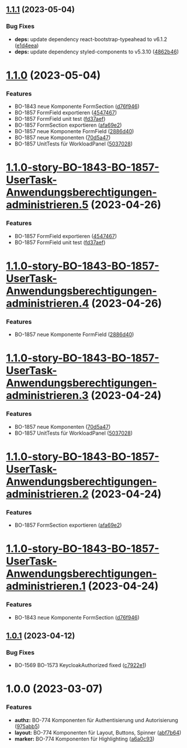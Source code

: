 ## [1.1.1](https://gitlab.fisp.dev/skp-bank-orga/ui-components/compare/v1.1.0...v1.1.1) (2023-05-04)


### Bug Fixes

* **deps:** update dependency react-bootstrap-typeahead to v6.1.2 ([e1d4eea](https://gitlab.fisp.dev/skp-bank-orga/ui-components/commit/e1d4eea0bcc88fcc1ffeac224c0c505088cb2a1a))
* **deps:** update dependency styled-components to v5.3.10 ([4862b46](https://gitlab.fisp.dev/skp-bank-orga/ui-components/commit/4862b46919ccffe297935fbd331e903b03e9bd38))

# [1.1.0](https://gitlab.fisp.dev/skp-bank-orga/ui-components/compare/v1.0.1...v1.1.0) (2023-05-04)


### Features

* BO-1843 neue Komponente FormSection ([d76f946](https://gitlab.fisp.dev/skp-bank-orga/ui-components/commit/d76f946b62d7577336eb311bb171615e04bebf52))
* BO-1857 FormField exportieren ([4547467](https://gitlab.fisp.dev/skp-bank-orga/ui-components/commit/454746746ce4cad4656acb8adfb6ad60d5df4512))
* BO-1857 FormField unit test ([fd37aef](https://gitlab.fisp.dev/skp-bank-orga/ui-components/commit/fd37aef220280f05f8b9aa61e05524ef9c29472c))
* BO-1857 FormSection exportieren ([afa69e2](https://gitlab.fisp.dev/skp-bank-orga/ui-components/commit/afa69e2c210fe343e523b4359179d7c9bf7797b2))
* BO-1857 neue Komponente FormField ([2886d40](https://gitlab.fisp.dev/skp-bank-orga/ui-components/commit/2886d4068ca8068f6c2815d38a0c28826b02a69b))
* BO-1857 neue Komponenten ([70d5a47](https://gitlab.fisp.dev/skp-bank-orga/ui-components/commit/70d5a473d19fd88ffa73074686e1b39027f64f7d))
* BO-1857 UnitTests für WorkloadPanel ([5037028](https://gitlab.fisp.dev/skp-bank-orga/ui-components/commit/5037028d67c7748f81b509d63eafc9370a83a775))

# [1.1.0-story-BO-1843-BO-1857-UserTask-Anwendungsberechtigungen-administrieren.5](https://gitlab.fisp.dev/skp-bank-orga/ui-components/compare/v1.1.0-story-BO-1843-BO-1857-UserTask-Anwendungsberechtigungen-administrieren.4...v1.1.0-story-BO-1843-BO-1857-UserTask-Anwendungsberechtigungen-administrieren.5) (2023-04-26)


### Features

* BO-1857 FormField exportieren ([4547467](https://gitlab.fisp.dev/skp-bank-orga/ui-components/commit/454746746ce4cad4656acb8adfb6ad60d5df4512))
* BO-1857 FormField unit test ([fd37aef](https://gitlab.fisp.dev/skp-bank-orga/ui-components/commit/fd37aef220280f05f8b9aa61e05524ef9c29472c))

# [1.1.0-story-BO-1843-BO-1857-UserTask-Anwendungsberechtigungen-administrieren.4](https://gitlab.fisp.dev/skp-bank-orga/ui-components/compare/v1.1.0-story-BO-1843-BO-1857-UserTask-Anwendungsberechtigungen-administrieren.3...v1.1.0-story-BO-1843-BO-1857-UserTask-Anwendungsberechtigungen-administrieren.4) (2023-04-26)


### Features

* BO-1857 neue Komponente FormField ([2886d40](https://gitlab.fisp.dev/skp-bank-orga/ui-components/commit/2886d4068ca8068f6c2815d38a0c28826b02a69b))

# [1.1.0-story-BO-1843-BO-1857-UserTask-Anwendungsberechtigungen-administrieren.3](https://gitlab.fisp.dev/skp-bank-orga/ui-components/compare/v1.1.0-story-BO-1843-BO-1857-UserTask-Anwendungsberechtigungen-administrieren.2...v1.1.0-story-BO-1843-BO-1857-UserTask-Anwendungsberechtigungen-administrieren.3) (2023-04-24)


### Features

* BO-1857 neue Komponenten ([70d5a47](https://gitlab.fisp.dev/skp-bank-orga/ui-components/commit/70d5a473d19fd88ffa73074686e1b39027f64f7d))
* BO-1857 UnitTests für WorkloadPanel ([5037028](https://gitlab.fisp.dev/skp-bank-orga/ui-components/commit/5037028d67c7748f81b509d63eafc9370a83a775))

# [1.1.0-story-BO-1843-BO-1857-UserTask-Anwendungsberechtigungen-administrieren.2](https://gitlab.fisp.dev/skp-bank-orga/ui-components/compare/v1.1.0-story-BO-1843-BO-1857-UserTask-Anwendungsberechtigungen-administrieren.1...v1.1.0-story-BO-1843-BO-1857-UserTask-Anwendungsberechtigungen-administrieren.2) (2023-04-24)


### Features

* BO-1857 FormSection exportieren ([afa69e2](https://gitlab.fisp.dev/skp-bank-orga/ui-components/commit/afa69e2c210fe343e523b4359179d7c9bf7797b2))

# [1.1.0-story-BO-1843-BO-1857-UserTask-Anwendungsberechtigungen-administrieren.1](https://gitlab.fisp.dev/skp-bank-orga/ui-components/compare/v1.0.1...v1.1.0-story-BO-1843-BO-1857-UserTask-Anwendungsberechtigungen-administrieren.1) (2023-04-24)


### Features

* BO-1843 neue Komponente FormSection ([d76f946](https://gitlab.fisp.dev/skp-bank-orga/ui-components/commit/d76f946b62d7577336eb311bb171615e04bebf52))

## [1.0.1](https://gitlab.fisp.dev/skp-bank-orga/ui-components/compare/v1.0.0...v1.0.1) (2023-04-12)


### Bug Fixes

* BO-1569 BO-1573 KeycloakAuthorized fixed ([c7922e1](https://gitlab.fisp.dev/skp-bank-orga/ui-components/commit/c7922e19b817a3be605d9a5c130fcac3edfd6cfb))


# 1.0.0 (2023-03-07)


### Features

* **authz:** BO-774 Komponenten für Authentisierung und Autorisierung ([975abb5](https://gitlab.fisp.dev/skp-bank-orga/ui-components/commit/975abb5f2eb2a6f4276dcc6bac791ce1a98d7bf1))
* **layout:** BO-774 Komponenten für Layout, Buttons, Spinner ([abf7b64](https://gitlab.fisp.dev/skp-bank-orga/ui-components/commit/abf7b6422487e724696dc9971a0742da0c51c71b))
* **marker:** BO-774 Komponenten für Highlighting ([a6a0c93](https://gitlab.fisp.dev/skp-bank-orga/ui-components/commit/a6a0c9304b07b78a553b814424a287efb2af2cee))
